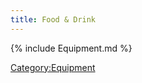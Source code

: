```yaml
---
title: Food & Drink
---
```


{% include Equipment.md %}

[Category:Equipment](Category:Equipment "wikilink")